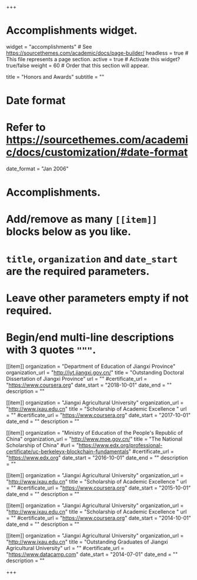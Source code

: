+++
# Accomplishments widget.
widget = "accomplishments"  # See https://sourcethemes.com/academic/docs/page-builder/
headless = true  # This file represents a page section.
active = true # Activate this widget? true/false
weight = 60  # Order that this section will appear.

title = "Honors and Awards"
subtitle = ""

# Date format
#   Refer to https://sourcethemes.com/academic/docs/customization/#date-format
date_format = "Jan 2006"

# Accomplishments.
#   Add/remove as many `[[item]]` blocks below as you like.
#   `title`, `organization` and `date_start` are the required parameters.
#   Leave other parameters empty if not required.
#   Begin/end multi-line descriptions with 3 quotes `"""`.

[[item]]
  organization = "Department of Education of Jiangxi Province"
  organization_url = "http://jyt.jiangxi.gov.cn/"
  title = "Outstanding Doctoral Dissertation of Jiangxi Province"
  url = ""
  #certificate_url = "https://www.coursera.org"
  date_start = "2018-10-01"
  date_end = ""
  description = ""



[[item]]
  organization = "Jiangxi Agricultural University"
  organization_url = "http://www.jxau.edu.cn"
  title = "Scholarship of Academic Excellence "
  url = ""
  #certificate_url = "https://www.coursera.org"
  date_start = "2017-10-01"
  date_end = ""
  description = ""

[[item]]
  organization = "Ministry of Education of the People's Republic of China"
  organization_url = "http://www.moe.gov.cn/"
  title = "The National Scholarship of China"
  #url = "https://www.edx.org/professional-certificate/uc-berkeleyx-blockchain-fundamentals"
  #certificate_url = "https://www.edx.org"
  date_start = "2016-10-01"
  date_end = ""
  description = ""





[[item]]
  organization = "Jiangxi Agricultural University"
  organization_url = "http://www.jxau.edu.cn"
  title = "Scholarship of Academic Excellence "
  url = ""
  #certificate_url = "https://www.coursera.org"
  date_start = "2015-10-01"
  date_end = ""
  description = ""



[[item]]
  organization = "Jiangxi Agricultural University"
  organization_url = "http://www.jxau.edu.cn"
  title = "Scholarship of Academic Excellence "
  url = ""
  #certificate_url = "https://www.coursera.org"
  date_start = "2014-10-01"
  date_end = ""
  description = ""



[[item]]
  organization = "Jiangxi Agricultural University"
  organization_url = "http://www.jxau.edu.cn"
  title = "Outstanding Graduates of Jiangxi Agricultural University"
  url = ""
  #certificate_url = "https://www.datacamp.com"
  date_start = "2014-07-01"
  date_end = ""
  description = ""

+++

